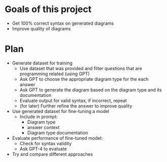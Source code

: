 # Goals of this project
- Get 100% correct syntax on generated diagrams
- Improve quality of diagrams

# Plan
- Generate dataset for training
  - Use dataset that was provided and filter questions that are programming related (using GPT)
  - Ask GPT to choose the appropriate diagram type for the each answer
  - Ask GPT to generate the diagram based on the diagram type and its documentation
  - Evaluate output for valid syntax, if incorrect, repeat
  - (for later) Further refine the answer to improve quality
- Use generated dataset for fine-tuning a model
  - Include in prompt:
    - Diagram type
    - answer context
    - Diagram type documentation
- Evaluate performance of fine-tuned model:
  - Check for syntax validity
  - Ask GPT-4 to evaluate
- Try and compare different approaches